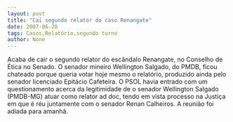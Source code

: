 ```yaml
---
layout: post
title: "Cai segundo relator do caso Renangate"
date: 2007-06-20
tags: Casos,Relatório,segundo turno
author: None
---
```

Acaba de cair o segundo relator do&nbsp;esc&acirc;ndalo Renangate, no Conselho de &Eacute;tica no Senado. O senador mineiro Wellington Salgado, do PMDB,&nbsp;ficou chateado porque queria votar hoje mesmo o relat&oacute;rio, produzido ainda pelo senador licenciado Epit&aacute;cio Cafeteira.
O PSOL havia entrado com um questionamento acerca da legitimidade de o senador Wellington Salgado (PMDB-MG) atuar como relator ad doc, tendo em vista processo na Justi&ccedil;a em que &eacute; r&eacute;u juntamente com o senador Renan Calheiros.
A reuni&atilde;o foi adiada para amanh&atilde;. 